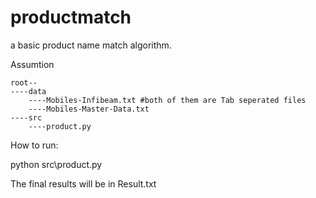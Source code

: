 productmatch
============

a basic product name match algorithm. 



Assumtion 


	root--
	----data
		----Mobiles-Infibeam.txt #both of them are Tab seperated files
		----Mobiles-Master-Data.txt
	----src
		----product.py



How to run:


python src\product.py


The final results will be in Result.txt

